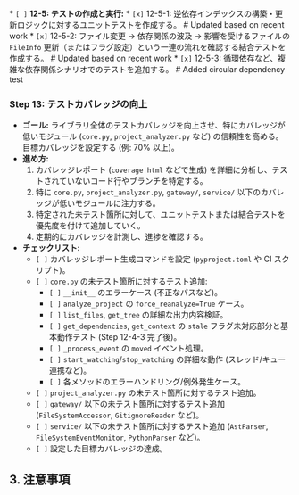 \
    *   `[ ]` **12-5: テストの作成と実行:**
        *   `[x]` 12-5-1: 逆依存インデックスの構築・更新ロジックに対するユニットテストを作成する。 # Updated based on recent work
        *   `[x]` 12-5-2: ファイル変更 → 依存関係の波及 → 影響を受けるファイルの `FileInfo` 更新（またはフラグ設定）という一連の流れを確認する結合テストを作成する。 # Updated based on recent work
        *   `[x]` 12-5-3: 循環依存など、複雑な依存関係シナリオでのテストを追加する。 # Added circular dependency test

### Step 13: テストカバレッジの向上

*   **ゴール:** ライブラリ全体のテストカバレッジを向上させ、特にカバレッジが低いモジュール (`core.py`, `project_analyzer.py` など) の信頼性を高める。目標カバレッジを設定する (例: 70% 以上)。
*   **進め方:**
    1.  カバレッジレポート (`coverage html` などで生成) を詳細に分析し、テストされていないコード行やブランチを特定する。
    2.  特に `core.py`, `project_analyzer.py`, `gateway/`, `service/` 以下のカバレッジが低いモジュールに注力する。
    3.  特定された未テスト箇所に対して、ユニットテストまたは結合テストを優先度を付けて追加していく。
    4.  定期的にカバレッジを計測し、進捗を確認する。
*   **チェックリスト:**
    *   `[ ]` カバレッジレポート生成コマンドを設定 (`pyproject.toml` や CI スクリプト)。
    *   `[ ]` `core.py` の未テスト箇所に対するテスト追加:
        *   `[ ]` `__init__` のエラーケース (不正なパスなど)。
        *   `[ ]` `analyze_project` の `force_reanalyze=True` ケース。
        *   `[ ]` `list_files`, `get_tree` の詳細な出力内容検証。
        *   `[ ]` `get_dependencies`, `get_context` の `stale` フラグ未対応部分と基本動作テスト (Step 12-4-3 完了後)。
        *   `[ ]` `_process_event` の `moved` イベント処理。
        *   `[ ]` `start_watching`/`stop_watching` の詳細な動作 (スレッド/キュー連携など)。
        *   `[ ]` 各メソッドのエラーハンドリング/例外発生ケース。
    *   `[ ]` `project_analyzer.py` の未テスト箇所に対するテスト追加。
    *   `[ ]` `gateway/` 以下の未テスト箇所に対するテスト追加 (`FileSystemAccessor`, `GitignoreReader` など)。
    *   `[ ]` `service/` 以下の未テスト箇所に対するテスト追加 (`AstParser`, `FileSystemEventMonitor`, `PythonParser` など)。
    *   `[ ]` 設定した目標カバレッジの達成。

## 3. 注意事項 